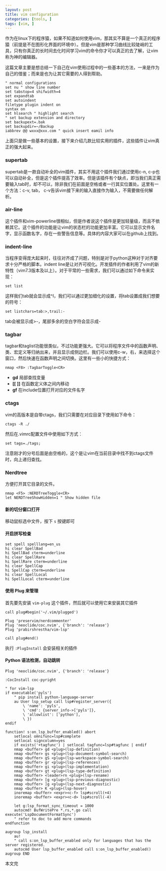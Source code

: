 ```yaml
---
layout: post
title: vim configuration
categories: [tools, ]
tags: [vim, ]
---
```



作为在linux下的程序猿，如果不知道如何使用vim，那其实不算是一个真正的程序猿（前提是不在图形化界面的环境中）。但是vim是那种学习曲线比较陡峭的工具，只有你真正的长时间去化时间学习vim的命令你才可以真正的去了解，让vim称为神的编辑器。

这篇文章主要是想总结一下自己在vim使用过程中的一些基本的方法，一来是作为自己的借鉴；而来是也为让其它需要的人得到帮助。

```vim
" normal configurations
set nu " show line number
set tabstop=4 shifwidth=4
set expandtab
set autoindent
filetype plugin indent on
syntax on
set hlsearch " highlight search
" set backup extension and directory
set backupext=.bak
set backupdir=~/Backup
iabbrev @@ wxxx@xxx.com " quick insert eamil info
```

上面只是做一些基本的设置，接下来介绍几款比较实用的插件，这些插件让vim真正的强大起来。

### supertab

supertab是一款自动补全的vim插件，其实不用这个插件我们通过使用c-n, c-p也可以自动补全，但是这个插件提高了效率。但是该插件有个缺点，即当我们真正需要输入tab时，却不可以，除非我们在前面是空格或者一行其实位置处。这里有一个方法：c-v, tab， c-v告诉vim接下来的输入直接作为输入，不需要做任何解析。

### air-line

这个插件和vim-powerline很相似，但是作者说这个插件是更加轻量级，而且不依赖其它。这个插件的功能是让vim的状态栏的功能更加丰富。它可以显示文件名字，显示函数名字，存在一些警告信息等。具体的内容大家可以在github上找到。

### indent-line

当程序变得庞大起来时，往往对齐成了问题，特别是对于python这种对于对齐要求十分严格的脚本。indent line是让对齐可视化。开发插件的作者利用了vim的新特性（vim7.3版本及以上）。对于平常的一些需求，我们可以通过如下命令来实现：

```vim
set list
```

这样我们tab就会显示成\^I，我们可以通过更加细化的设置，将tab设置成我们想要的符号：

```vim
set listchars=tab:>,trail:-
```

tab会被显示成>-，尾部多余的空白字符会显示成-

### tagbar

tagbar和taglist功能很类似，不过功能更强大。它可以将程序文件中的函数声明、类、宏定义等归纳出来，并且显示成侧边栏。我们可以使用c-w，右，来选择这个窗口，然后快速在函数声明之间切换。这里有一些小的快捷方式：

```vim
nmap <F8> :TagbarToggle<CR>
```

* **gd** 局部查找变量
* **[[** **]]** 在函数定义体之间内移动
* **gf** 在include位置打开对应的文件名字

### ctags

vim的高版本是自带ctags，我们只需要在对应目录下使用如下命令：

```vim
ctags -R ./
```

然后在.vimrc配置文件中使用如下方式：

```vim
set tags=./tags; 
```

注意刚才的分号后面是由空格的，这个是让vim在当前目录中找不到ctags文件时，向上递归查找。

### Nerdtree

方便打开其它目录的文件。

```vim
nmap <F5> :NERDTreeToggle<CR>
let NERDTreeShowHidden=1 " Show hidden file
```

#### 新的切分窗口打开

移动鼠标选中文件，按下 `s` 按键即可

#### 开启拼写检查

```vim
set spell spelllang=en_us
hi clear SpellBad
hi SpellBad cterm=underline
hi clear SpellRare
hi SpellRare cterm=underline
hi clear SpellCap
hi SpellCap cterm=underline
hi clear SpellLocal
hi SpellLocal cterm=underline
```

#### 使用 Plug 来管理

首先要先安装 `vim-plug` 这个插件，然后就可以使用它来安装其它插件

```vim
call plug#begin('~/.vim/plugged')

Plug 'preservim/nerdcommenter'
Plug 'neoclide/coc.nvim', {'branch': 'release'}
Plug 'prabirshrestha/vim-lsp'

call plug#end()
```
执行 `:PlugInstall` 会安装相关的插件


#### Python 语法检测，自动跳转

```vim
Plug 'neoclide/coc.nvim', {'branch': 'release'}
```

`:CocInstall coc-pyright`

```vim
" for vim-lsp
if executable('pyls')
    " pip install python-language-server
    au User lsp_setup call lsp#register_server({
        \ 'name': 'pyls',
        \ 'cmd': {server_info->['pyls']},
        \ 'allowlist': ['python'],
        \ })
endif

function! s:on_lsp_buffer_enabled() abort
    setlocal omnifunc=lsp#complete
    setlocal signcolumn=yes
    if exists('+tagfunc') | setlocal tagfunc=lsp#tagfunc | endif
    nmap <buffer> gd <plug>(lsp-definition)
    nmap <buffer> gs <plug>(lsp-document-symbol-search)
    nmap <buffer> gS <plug>(lsp-workspace-symbol-search)
    nmap <buffer> gr <plug>(lsp-references)
    nmap <buffer> gi <plug>(lsp-implementation)
    nmap <buffer> gt <plug>(lsp-type-definition)
    nmap <buffer> <leader>rn <plug>(lsp-rename)
    nmap <buffer> [g <plug>(lsp-previous-diagnostic)
    nmap <buffer> ]g <plug>(lsp-next-diagnostic)
    nmap <buffer> K <plug>(lsp-hover)
    inoremap <buffer> <expr><c-f> lsp#scroll(+4)
    inoremap <buffer> <expr><c-d> lsp#scroll(-4)

    let g:lsp_format_sync_timeout = 1000
    autocmd! BufWritePre *.rs,*.go call execute('LspDocumentFormatSync')
    " refer to doc to add more commands
endfunction

augroup lsp_install
    au!
    " call s:on_lsp_buffer_enabled only for languages that has the server registered.
    autocmd User lsp_buffer_enabled call s:on_lsp_buffer_enabled()
augroup END
```


本文完
